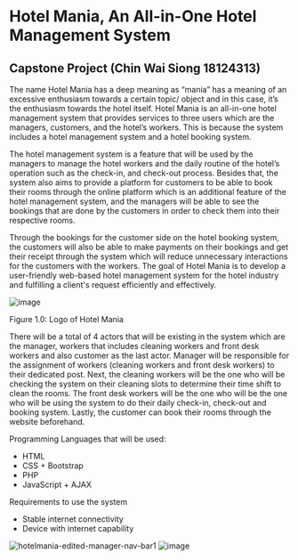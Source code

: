 
# Hotel Mania, An All-in-One Hotel Management System 
## Capstone Project (Chin Wai Siong 18124313)

The name Hotel Mania has a deep meaning as “mania” has a meaning of an excessive enthusiasm towards a certain topic/ object and in this case, it’s the enthusiasm towards the hotel itself. Hotel Mania is an all-in-one hotel management system that provides services to three users which are the managers, customers, and the hotel’s workers. This is because the system includes a hotel management system and a hotel booking system. 

The hotel management system is a feature that will be used by the managers to manage the hotel workers and the daily routine of the hotel’s operation such as the check-in, and check-out process. Besides that, the system also aims to provide a platform for customers to be able to book their rooms through the online platform which is an additional feature of the hotel management system, and the managers will be able to see the bookings that are done by the customers in order to check them into their respective rooms. 

Through the bookings for the customer side on the hotel booking system, the customers will also be able to make payments on their bookings and get their receipt through the system which will reduce unnecessary interactions for the customers with the workers. The goal of Hotel Mania is to develop a user-friendly web-based hotel management system for the hotel industry and fulfilling a client's request efficiently and effectively. 

![image](https://user-images.githubusercontent.com/56108922/180375167-40398491-008f-493b-9e9c-8d5982cbb228.png)

Figure 1.0: Logo of Hotel Mania


There will be a total of 4 actors that will be existing in the system which are the manager, workers that includes cleaning
workers and front desk workers and also customer as the last actor. Manager will be responsible for the assignment of
workers (cleaning workers and front desk workers) to their dedicated post. Next, the cleaning workers will be the one who
will be checking the system on their cleaning slots to determine their time shift to clean the rooms. The front desk workers will be the one who will be the one who will be using the system to do their daily check-in, check-out and booking system. Lastly, the customer can book their rooms through the website beforehand. 

Programming Languages that will be used:

- HTML
- CSS + Bootstrap
- PHP
- JavaScript + AJAX

Requirements to use the system

- Stable internet connectivity
- Device with internet capability

![hotelmania-edited-manager-nav-bar1](https://user-images.githubusercontent.com/56108922/198293726-30c5ca52-5007-4d79-bd91-760a39a56877.png)
![image](https://user-images.githubusercontent.com/56108922/198293940-528fbd6f-801b-4a95-8653-7b0ae341a429.png)
